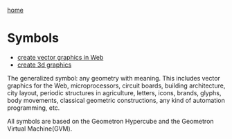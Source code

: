 [home](index.html)

# Symbols

 - [create vector graphics in Web](symbol.html)
 - [create 3d graphics](voxel.html)

The generalized symbol: any geometry with meaning.  This includes vector graphics for the Web, microprocessors, circuit boards, building architecture, city layout, periodic structures in agriculture, letters, icons, brands, glyphs, body movements, classical geometric constructions, any kind of automation programming, etc.  

All symbols are based on the Geometron Hypercube and the Geometron Virtual Machine(GVM).  

